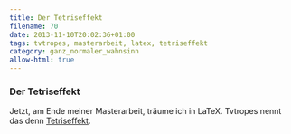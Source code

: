 ```yaml
---
title: Der Tetriseffekt
filename: 70
date: 2013-11-10T20:02:36+01:00
tags: tvtropes, masterarbeit, latex, tetriseffekt
category: ganz_normaler_wahnsinn
allow-html: true
---
```

### Der Tetriseffekt

<p>Jetzt, am Ende meiner Masterarbeit, träume ich in LaTeX. Tvtropes nennt das denn <a href="http://tvtropes.org/pmwiki/pmwiki.php/Main/TheTetrisEffect">Tetriseffekt</a>.</p>


